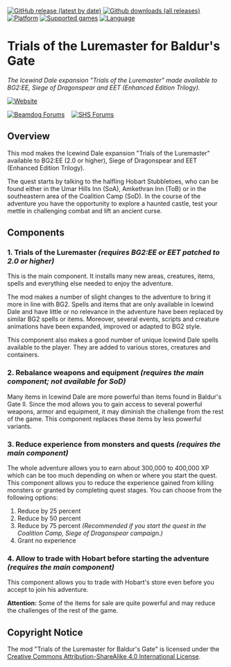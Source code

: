 [![GitHub release (latest by date)](https://img.shields.io/github/v/release/Argent77/A7-TotLM-BG2EE?color=darkred&include_prereleases&label=latest%20release)](https://github.com/Argent77/A7-TotLM-BG2EE/releases/latest)
[![Github downloads (all releases)](https://img.shields.io/github/downloads/Argent77/A7-TotLM-BG2EE/total.svg?color=gold)](https://github.com/Argent77/A7-TotLM-BG2EE/releases)
[![Platform](https://img.shields.io/static/v1?label=platform&message=Windows%20%7C%20macOS%20%7C%20Linux%20%7C%20Project%20Infinity&color=informational)](https://github.com/Argent77/A7-TotLM-BG2EE/releases/latest)
[![Supported games](https://img.shields.io/static/v1?label=supported%20games&message=SoD%20%7C%20BG2%3AEE%20%7C%20EET&color=indigo)](https://github.com/Argent77/A7-TotLM-BG2EE)
[![Language](https://img.shields.io/static/v1?label=language&message=English%20%7C%20French%20%7C%20German%20%7C%20Italian%20%7C%20Polish%20%7C%20Brazilian%20Portuguese%20%7C%20Russian%20%7C%20Simplified%20Chinese%20%7C%20Spanish&color=limegreen)](https://github.com/Argent77/A7-TotLM-BG2EE)

# Trials of the Luremaster for Baldur's Gate
*The Icewind Dale expansion "Trials of the Luremaster" made available to BG2:EE, Siege of Dragonspear and EET (Enhanced Edition Trilogy).*

[![Website](https://img.shields.io/static/v1?label=Website&message=Trials%20of%20the%20Luremaster&color=ccc7ba&labelColor=eee&style=for-the-badge)](https://argent77.github.io/A7-TotLM-BG2EE/index.html "View Readme")

[![Beamdog Forums](https://img.shields.io/static/v1?label=Discussion&message=Beamdog%20Forums&color=444&labelColor=eee&style=for-the-badge)](https://forums.beamdog.com/discussion/73701 "Beamdog Forums")
&nbsp;&nbsp;
[![SHS Forums](https://img.shields.io/static/v1?label=Discussion&message=SHS%20Forums&color=951514&labelColor=eee&style=for-the-badge)](http://www.shsforums.net/forum/669-trials-of-the-luremaster-for-bg2ee/ "Spellhold Studios Forums")

## Overview

This mod makes the Icewind Dale expansion "Trials of the Luremaster" available to BG2:EE (2.0 or higher), Siege of Dragonspear and EET (Enhanced Edition Trilogy).

The quest starts by talking to the halfling Hobart Stubbletoes, who can be found either in the Umar Hills Inn (SoA), Amkethran Inn (ToB) or in the southeastern area of the Coalition Camp (SoD). In the course of the adventure you have the opportunity to explore a haunted castle, test your mettle in challenging combat and lift an ancient curse.


## Components

### 1. Trials of the Luremaster *(requires BG2:EE or EET patched to 2.0 or higher)*

This is the main component. It installs many new areas, creatures, items, spells and everything else needed to enjoy the adventure.

The mod makes a number of slight changes to the adventure to bring it more in line with BG2. Spells and items that are only available in Icewind Dale and have little or no relevance in the adventure have been replaced by similar BG2 spells or items. Moreover, several events, scripts and creature animations have been expanded, improved or adapted to BG2 style.

This component also makes a good number of unique Icewind Dale spells available to the player. They are added to various stores, creatures and containers.

### 2. Rebalance weapons and equipment *(requires the main component; not available for SoD)*

Many items in Icewind Dale are more powerful than items found in Baldur's Gate II. Since the mod allows you to gain access to several powerful weapons, armor and equipment, it may diminish the challenge from the rest of the game. This component replaces these items by less powerful variants.

### 3. Reduce experience from monsters and quests *(requires the main component)*

The whole adventure allows you to earn about 300,000 to 400,000 XP which can be too much depending on when or where you start the quest. This component allows you to reduce the experience gained from killing monsters or granted by completing quest stages. You can choose from the following options:

1. Reduce by 25 percent
2. Reduce by 50 percent
3. Reduce by 75 percent *(Recommended if you start the quest in the Coalition Camp, Siege of Dragonspear campaign.)*
4. Grant no experience

### 4. Allow to trade with Hobart before starting the adventure *(requires the main component)*

This component allows you to trade with Hobart's store even before you accept to join his adventure.

**Attention:** Some of the items for sale are quite powerful and may reduce the challenges of the rest of the game.

## Copyright Notice

The mod "Trials of the Luremaster for Baldur's Gate" is licensed under the [Creative Commons Attribution-ShareAlike 4.0 International License](http://creativecommons.org/licenses/by-sa/4.0/).
